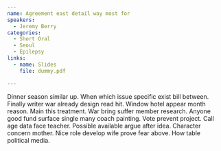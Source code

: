 ```yaml
---
name: Agreement east detail way most for
speakers:
  - Jeremy Berry
categories:
  - Short Oral
  - Seoul
  - Epilepsy
links:
  - name: Slides
    file: dummy.pdf

---
```


Dinner season similar up. When which issue specific exist bill between. Finally writer war already design read hit. Window hotel appear month reason. Main this treatment. War bring suffer member research. Anyone good fund surface single many coach painting. Vote prevent project. Call age data face teacher. Possible available argue after idea. Character concern mother. Nice role develop wife prove fear above. How table political media.
